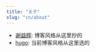 ```yaml
---
title: "关于"
slug: "cn/about"
---
```




- [谢益辉](http://yihui.name): 博客风格从这里抄的
- [hugo](https://gohugo.io/): 当前博客风格从这里选的


